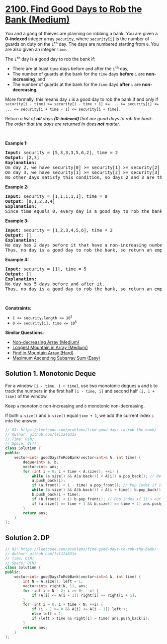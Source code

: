 # [2100. Find Good Days to Rob the Bank (Medium)](https://leetcode.com/problems/find-good-days-to-rob-the-bank/)

<p>You and a gang of thieves are planning on robbing a bank. You are given a <strong>0-indexed</strong> integer array <code>security</code>, where <code>security[i]</code> is the number of guards on duty on the <code>i<sup>th</sup></code> day. The days are numbered starting from <code>0</code>. You are also given an integer <code>time</code>.</p>

<p>The <code>i<sup>th</sup></code> day is a good day to rob the bank if:</p>

<ul>
	<li>There are at least <code>time</code> days before and after the <code>i<sup>th</sup></code> day,</li>
	<li>The number of guards at the bank for the <code>time</code> days <strong>before</strong> <code>i</code> are <strong>non-increasing</strong>, and</li>
	<li>The number of guards at the bank for the <code>time</code> days <strong>after</strong> <code>i</code> are <strong>non-decreasing</strong>.</li>
</ul>

<p>More formally, this means day <code>i</code> is a good day to rob the bank if and only if <code>security[i - time] &gt;= security[i - time + 1] &gt;= ... &gt;= security[i] &lt;= ... &lt;= security[i + time - 1] &lt;= security[i + time]</code>.</p>

<p>Return <em>a list of <strong>all</strong> days <strong>(0-indexed) </strong>that are good days to rob the bank</em>.<em> The order that the days are returned in does<strong> </strong><strong>not</strong> matter.</em></p>

<p>&nbsp;</p>
<p><strong>Example 1:</strong></p>

<pre><strong>Input:</strong> security = [5,3,3,3,5,6,2], time = 2
<strong>Output:</strong> [2,3]
<strong>Explanation:</strong>
On day 2, we have security[0] &gt;= security[1] &gt;= security[2] &lt;= security[3] &lt;= security[4].
On day 3, we have security[1] &gt;= security[2] &gt;= security[3] &lt;= security[4] &lt;= security[5].
No other days satisfy this condition, so days 2 and 3 are the only good days to rob the bank.
</pre>

<p><strong>Example 2:</strong></p>

<pre><strong>Input:</strong> security = [1,1,1,1,1], time = 0
<strong>Output:</strong> [0,1,2,3,4]
<strong>Explanation:</strong>
Since time equals 0, every day is a good day to rob the bank, so return every day.
</pre>

<p><strong>Example 3:</strong></p>

<pre><strong>Input:</strong> security = [1,2,3,4,5,6], time = 2
<strong>Output:</strong> []
<strong>Explanation:</strong>
No day has 2 days before it that have a non-increasing number of guards.
Thus, no day is a good day to rob the bank, so return an empty list.
</pre>

<p><strong>Example 4:</strong></p>

<pre><strong>Input:</strong> security = [1], time = 5
<strong>Output:</strong> []
<strong>Explanation:</strong>
No day has 5 days before and after it.
Thus, no day is a good day to rob the bank, so return an empty list.</pre>

<p>&nbsp;</p>
<p><strong>Constraints:</strong></p>

<ul>
	<li><code>1 &lt;= security.length &lt;= 10<sup>5</sup></code></li>
	<li><code>0 &lt;= security[i], time &lt;= 10<sup>5</sup></code></li>
</ul>


**Similar Questions**:
* [Non-decreasing Array (Medium)](https://leetcode.com/problems/non-decreasing-array/)
* [Longest Mountain in Array (Medium)](https://leetcode.com/problems/longest-mountain-in-array/)
* [Find in Mountain Array (Hard)](https://leetcode.com/problems/find-in-mountain-array/)
* [Maximum Ascending Subarray Sum (Easy)](https://leetcode.com/problems/maximum-ascending-subarray-sum/)

## Solution 1. Monotonic Deque

For a window `[i - time, i + time]`, use two monotonic deques `a` and `b` to track the numbers in the first half `[i - time, i]` and second half `[i, i + time]` of the window.

Keep `a` monotonic non-increasing and `b` monotonic non-decreasing.

If both `a.size()` and `b.size()` equal `time + 1`, we add the current index `i` into the answer.

```cpp
// OJ: https://leetcode.com/problems/find-good-days-to-rob-the-bank/
// Author: github.com/lzl124631x
// Time: O(N)
// Space: O(T)
class Solution {
public:
    vector<int> goodDaysToRobBank(vector<int>& A, int time) {
        deque<int> a, b;
        vector<int> ans;
        for (int i = 0; i + time < A.size(); ++i) {
            while (a.size() && A[a.back()] < A[i]) a.pop_back(); // Before pushing `i`, pop the indexes at the back of the deque whose corresponding value `< A[i]`
            a.push_back(i);
            if (a.front() < i - time) a.pop_front(); // Pop index if it's out of window
            while (b.size() && A[b.back()] > A[i + time]) b.pop_back(); // Before pusing `i+time`, pop the indexes at the back of the deque whose corresponding value `> A[i+time]`
            b.push_back(i + time);
            if (b.front() < i) b.pop_front(); // Pop index if it's out of window
            if (a.size() == time + 1 && b.size() == time + 1) ans.push_back(i);
        }
        return ans;
    }
};
```

## Solution 2. DP

```cpp
// OJ: https://leetcode.com/problems/find-good-days-to-rob-the-bank/
// Author: github.com/lzl124631x
// Time: O(N)
// Space: O(N)
class Solution {
public:
    vector<int> goodDaysToRobBank(vector<int>& A, int time) {
        int N = A.size(), left = 1;
        vector<int> right(N, 1), ans;
        for (int i = N - 2; i >= 0; --i) {
            if (A[i] <= A[i + 1]) right[i] += right[i + 1];
        }
        for (int i = 0; i + time < N; ++i) {
            if (i - 1 >= 0 && A[i] <= A[i - 1]) left++;
            else left = 1;
            if (left > time && right[i] > time) ans.push_back(i);
        }
        return ans;
    }
};
```